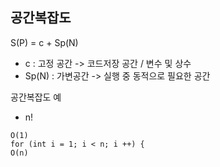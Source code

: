 ## 공간복잡도

S(P) = c + Sp(N)
- c : 고정 공간 -> 코드저장 공간 / 변수 및 상수
- Sp(N) : 가변공간 -> 실행 중 동적으로 필요한 공간

공간복잡도 예
- n!
```aidl
O(1)
for (int i = 1; i < n; i ++) {
O(n)
```